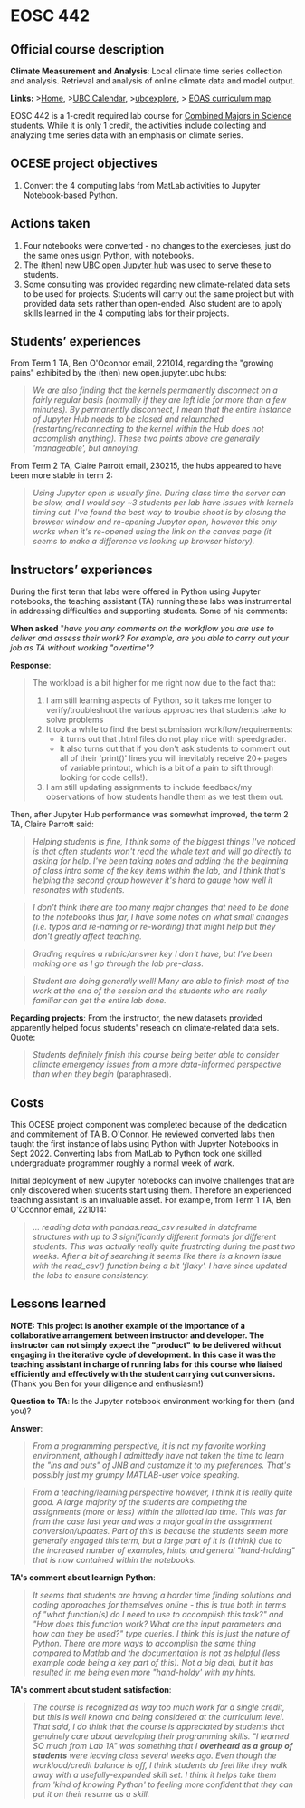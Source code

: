 # EOSC 442

## Official course description

**Climate Measurement and Analysis**: Local climate time series collection and analysis. Retrieval and analysis of online climate data and model output.

**Links:**
\>[Home](https://www.eoas.ubc.ca/academics/courses/eosc442),
\>[UBC Calendar](https://courses.students.ubc.ca/cs/courseschedule?pname=subjarea&tname=subj-course&dept=EOSC&course=442),
\>[ubcexplore](https://ubcexplorer.io/course/EOSC/442),
\> [EOAS curriculum map](https://www.eoas.ubc.ca/~quest/eoas-only.html).

EOSC 442 is a 1-credit required lab course for [Combined Majors in Science](https://cms.science.ubc.ca/) students. While it is only 1 credit, the activities include collecting and analyzing time series data with an emphasis on climate series.

## OCESE project objectives

1. Convert the 4 computing labs from MatLab activities to Jupyter Notebook-based Python.

## Actions taken

1. Four notebooks were converted - no changes to the exercieses, just do the same ones usign Python, with notebooks.
2. The (then) new [UBC open Jupyter hub](https://lthub.ubc.ca/guides/jupyterhub-instructor-guide/) was used to serve these to students.
3. Some consulting was provided regarding new climate-related data sets to be used for projects. Students will carry out the same project but with provided data sets rather than open-ended. Also student are to apply skills learned in the 4 computing labs for their projects.

## Students’ experiences

From Term 1 TA, Ben O'Oconnor email, 221014, regarding the "growing pains" exhibited by the (then) new open.jupyter.ubc hubs:

> _We are also finding that the kernels permanently disconnect on a fairly regular basis (normally if they are left idle for more than a few minutes). By permanently disconnect, I mean that the entire instance of Jupyter Hub needs to be closed and relaunched (restarting/reconnecting to the kernel within the Hub does not accomplish anything). These  two points above are generally 'manageable', but annoying._

From Term 2 TA, Claire Parrott email, 230215, the hubs appeared to have been more stable in term 2:

> _Using Jupyter open is usually fine. During class time the server can be slow, and I would say ~3 students per lab have issues with kernels timing out. I've found the best way to trouble shoot is by closing the browser window and re-opening Jupyter open, however this only works when it's re-opened using the link on the canvas page (it seems to make a difference vs looking up browser history)._

## Instructors’ experiences

During the first term that labs were offered in Python using Jupyter notebooks, the teaching assistant (TA) running these labs was instrumental in addressing difficulties and supporting students. Some of his comments: 

**When asked** "*have you any comments on the workflow you are use to deliver and assess their work? For example, are you able to carry out your job as TA without working "overtime"?*

**Response**: 

>The workload is a bit higher for me right now due to the fact that:
>1. I am still learning aspects of Python, so it takes me longer to verify/troubleshoot the various approaches that students take to solve problems
>2. It took a while to find the best submission workflow/requirements:
>    * it turns out that .html files do not play nice with speedgrader.
>    * It also turns out that if you don't ask students to comment out all of their 'print()' lines you will inevitably receive 20+ pages of variable printout, which is a bit of a pain to sift through looking for code cells!).
>3. I am still updating assignments to include feedback/my observations of how students handle them as we test them out.

Then, after Jupyter Hub performance was somewhat improved, the term 2 TA, Claire Parrott said:

>_Helping students is fine, I think some of the biggest things I've noticed is that often students won't read the whole text and will go directly to asking for help. I've been taking notes and adding the the beginning of class intro some of the key items within the lab, and I *think* that's helping the second group however it's hard to gauge how well it resonates with students._

>_I don't think there are too many major changes that need to be done to the notebooks thus far, I have some notes on what small changes (i.e. typos and re-naming or re-wording) that might help but they don't greatly affect teaching._

>_Grading requires a rubric/answer key I don't have, but I've been making one as I go through the lab pre-class._

>_Student are doing generally well! Many are able to finish most of the work at the end of the session and the students who are really familiar can get the entire lab done._

**Regarding projects**: From the instructor, the new datasets provided apparently helped focus students' reseach on climate-related data sets. Quote: 

>_Students definitely finish this course being better able to consider climate emergency issues from a more data-informed perspective than when they begin_ (paraphrased).

## Costs

This OCESE project component was completed because of the dedication and commitement of TA B. O'Connor. He reviewed converted labs then taught the first instance of labs using Python with Jupyter Notebooks in Sept 2022. Converting labs from MatLab to Python took one skilled undergraduate programmer roughly a normal week of work.

Initial deployment of new Jupyter notebooks can involve challenges that are only discovered when students start using them. Therefore an experienced teaching assistant is an invaluable asset. For example, from Term 1 TA, Ben O'Oconnor email, 221014:

> _... reading data with pandas.read_csv resulted in dataframe structures with up to 3 significantly different formats for different students. This was actually really quite frustrating during the past two weeks. After a bit of searching it seems like there is a known issue with the read_csv() function being a bit 'flaky'. I have since updated the labs to ensure consistency._

## Lessons learned

**NOTE: This project is another example of the importance of a collaborative arrangement between instructor and developer. The instructor can not simply expect the "product" to be delivered without engaging in the iterative cycle of development. In this case it was the teaching assistant in charge of running labs for this course who liaised efficiently and effectively with the student carrying out conversions.** (Thank you Ben for your diligence and enthusiasm!)

**Question to TA**: Is the Jupyter notebook environment working for them (and you)?

**Answer**:

>_From a programming perspective, it is not my favorite working environment, although I admittedly have not taken the time to learn the "ins and outs" of JNB and customize it to my preferences. That's possibly just my grumpy MATLAB-user voice speaking._

>_From a teaching/learning perspective however, I think it is really quite good. A large majority of the students are completing the assignments (more or less) within the allotted lab time. This was far from the case last year and was a major goal in the assignment conversion/updates. Part of this is because the students seem more generally engaged this term, but a large part of it is (I think) due to the increased number of examples, hints, and general "hand-holding" that is now contained within the notebooks._

**TA's comment about learnign Python**:

>_It seems that students are having a harder time finding solutions and coding approaches for themselves online - this is true both in terms of "*what function(s) do I need to use to accomplish this task?*" and "*How does this function work? What are the input parameters and how can they be used?*" type queries. I think this is just the nature of Python. There are more ways to accomplish the same thing compared to Matlab and the documentation is not as helpful (less example code being a key part of this). Not a big deal, but it has resulted in me being even more "hand-holdy' with my hints._

**TA's comment about student satisfaction**:

>_The course is recognized as way too much work for a single credit, but this is well known and being considered at the curriculum level. That said, I do think that the course is appreciated by students that genuinely care about developing their programming skills. "*I learned SO much from Lab 1A*" was something that I **overheard as a group of students** were leaving class several weeks ago. Even though the workload/credit balance is off, I think students do feel like they walk away with a usefully-expanded skill set. I think it helps take them from 'kind of knowing Python' to feeling more confident that they can put it on their resume as a skill._
